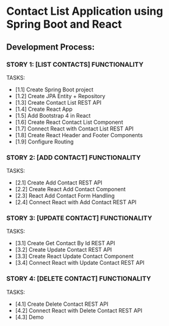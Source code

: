 # Contact List Application using Spring Boot and React



## Development Process:


### STORY 1: [LIST CONTACTS] FUNCTIONALITY
TASKS:
- [1.1] Create Spring Boot project
- [1.2] Create JPA Entity + Repository
- [1.3] Create Contact List REST API
- [1.4] Create React App
- [1.5] Add Bootstrap 4 in React
- [1.6] Create React Contact List Component
- [1.7] Connect React with Contact List REST API
- [1.8] Create React Header and Footer Components
- [1.9] Configure Routing


### STORY 2: [ADD CONTACT] FUNCTIONALITY
TASKS:
- [2.1] Create Add Contact REST API
- [2.2] Create React Add Contact Component
- [2.3] React Add Contact Form Handling
- [2.4] Connect React with Add Contact REST API


### STORY 3: [UPDATE CONTACT] FUNCTIONALITY
TASKS:
- [3.1] Create Get Contact By Id REST API
- [3.2] Create Update Contact REST API
- [3.3] Create React Update Contact Component
- [3.4] Connect React with Update Contact REST API


### STORY 4: [DELETE CONTACT] FUNCTIONALITY
TASKS:
- [4.1] Create Delete Contact REST API
- [4.2] Connect React with Delete Contact REST API
- [4.3] Demo
